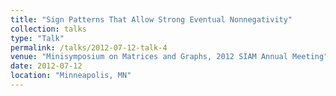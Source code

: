 ```yaml
---
title: "Sign Patterns That Allow Strong Eventual Nonnegativity"
collection: talks
type: "Talk"
permalink: /talks/2012-07-12-talk-4
venue: "Minisymposium on Matrices and Graphs, 2012 SIAM Annual Meeting"
date: 2012-07-12
location: "Minneapolis, MN"
---
```


